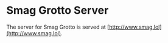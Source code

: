 # Smag Grotto Server

The server for Smag Grotto is served at [http://www.smag.lol](http://www.smag.lol).